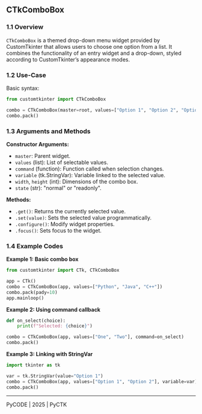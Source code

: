 ## CTkComboBox

### 1.1 Overview

`CTkComboBox` is a themed drop-down menu widget provided by CustomTkinter that allows users to choose one option from a list. It combines the functionality of an entry widget and a drop-down, styled according to CustomTkinter’s appearance modes.

### 1.2 Use-Case

Basic syntax:

```python
from customtkinter import CTkComboBox

combo = CTkComboBox(master=root, values=["Option 1", "Option 2", "Option 3"])
combo.pack()
```

### 1.3 Arguments and Methods

**Constructor Arguments:**

* `master`: Parent widget.
* `values` (list): List of selectable values.
* `command` (function): Function called when selection changes.
* `variable` (tk.StringVar): Variable linked to the selected value.
* `width`, `height` (int): Dimensions of the combo box.
* `state` (str): "normal" or "readonly".

**Methods:**

* `.get()`: Returns the currently selected value.
* `.set(value)`: Sets the selected value programmatically.
* `.configure()`: Modify widget properties.
* `.focus()`: Sets focus to the widget.

### 1.4 Example Codes

**Example 1: Basic combo box**

```python
from customtkinter import CTk, CTkComboBox

app = CTk()
combo = CTkComboBox(app, values=["Python", "Java", "C++"])
combo.pack(pady=10)
app.mainloop()
```

**Example 2: Using command callback**

```python
def on_select(choice):
    print(f"Selected: {choice}")

combo = CTkComboBox(app, values=["One", "Two"], command=on_select)
combo.pack()
```

**Example 3: Linking with StringVar**

```python
import tkinter as tk

var = tk.StringVar(value="Option 1")
combo = CTkComboBox(app, values=["Option 1", "Option 2"], variable=var)
combo.pack()
```

---

PyCODE | 2025 | PyCTK
